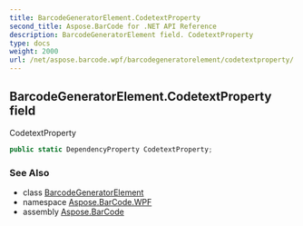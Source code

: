 ```yaml
---
title: BarcodeGeneratorElement.CodetextProperty
second_title: Aspose.BarCode for .NET API Reference
description: BarcodeGeneratorElement field. CodetextProperty
type: docs
weight: 2000
url: /net/aspose.barcode.wpf/barcodegeneratorelement/codetextproperty/
---
```

## BarcodeGeneratorElement.CodetextProperty field

CodetextProperty

```csharp
public static DependencyProperty CodetextProperty;
```

### See Also

* class [BarcodeGeneratorElement](../)
* namespace [Aspose.BarCode.WPF](../../../aspose.barcode.wpf/)
* assembly [Aspose.BarCode](../../../)


